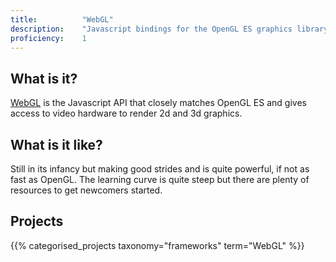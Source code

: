 ```yaml
---
title: 			"WebGL"
description: 	"Javascript bindings for the OpenGL ES graphics library."
proficiency:	1
---
```


## What is it?
[WebGL](https://www.khronos.org/webgl/) is the Javascript API that closely matches OpenGL ES and gives access to video hardware to render 2d and 3d graphics.

## What is it like?
Still in its infancy but making good strides and is quite powerful, if not as fast as OpenGL. The learning curve is quite steep but there are plenty of resources to get newcomers started.

## Projects
{{% categorised_projects taxonomy="frameworks" term="WebGL" %}}